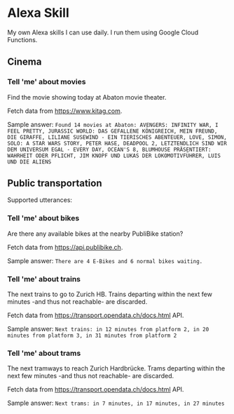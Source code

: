 # Alexa Skill

My own Alexa skills I can use daily.
I run them using Google Cloud Functions.

## Cinema
### Tell 'me' about movies
Find the movie showing today at Abaton movie theater.

Fetch data from https://www.kitag.com.

Sample answer:
`Found 14 movies at Abaton: AVENGERS: INFINITY WAR, I FEEL PRETTY, JURASSIC WORLD: DAS GEFALLENE KÖNIGREICH, MEIN FREUND, DIE GIRAFFE, LILIANE SUSEWIND - EIN TIERISCHES ABENTEUER, LOVE, SIMON, SOLO: A STAR WARS STORY, PETER HASE, DEADPOOL 2, LETZTENDLICH SIND WIR DEM UNIVERSUM EGAL - EVERY DAY, OCEAN'S 8, BLUMHOUSE PRÄSENTIERT: WAHRHEIT ODER PFLICHT, JIM KNOPF UND LUKAS DER LOKOMOTIVFÜHRER, LUIS UND DIE ALIENS`

## Public transportation
Supported utterances:
### Tell 'me' about bikes
Are there any available bikes at the nearby PubliBike station?

Fetch data from https://api.publibike.ch.

Sample answer:
`There are 4 E-Bikes and 6 normal bikes waiting.`

### Tell 'me' about trains
The next trains to go to Zurich HB. Trains departing within the next few minutes -and thus not reachable- are discarded.

Fetch data from https://transport.opendata.ch/docs.html API.

Sample answer:
`Next trains: in 12 minutes from platform 2, in 20 minutes from platform 3, in 31 minutes from platform 2`

### Tell 'me' about trams
The next tramways to reach Zurich Hardbrücke. Trams departing within the next few minutes -and thus not reachable- are discarded.

Fetch data from https://transport.opendata.ch/docs.html API.

Sample answer:
`Next trams: in 7 minutes, in 17 minutes, in 27 minutes`
